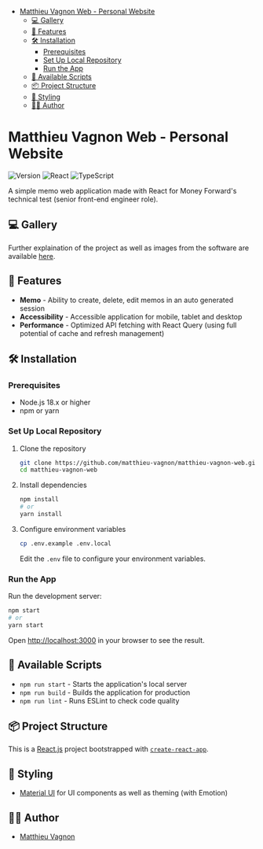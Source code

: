 - [Matthieu Vagnon Web - Personal Website](#matthieu-vagnon-web---personal-website)
  - [💻 Gallery](#-gallery)
  - [🚀 Features](#-features)
  - [🛠️ Installation](#️-installation)
    - [Prerequisites](#prerequisites)
    - [Set Up Local Repository](#set-up-local-repository)
    - [Run the App](#run-the-app)
  - [🔧 Available Scripts](#-available-scripts)
  - [📦 Project Structure](#-project-structure)
  - [🎨 Styling](#-styling)
  - [👨‍💻 Author](#-author)

# Matthieu Vagnon Web - Personal Website

![Version](https://img.shields.io/badge/version-0.0.0-blue)
![React](https://img.shields.io/badge/React-19.1.0-blue)
![TypeScript](https://img.shields.io/badge/TypeScript-5-blue)

A simple memo web application made with React for Money Forward's technical test (senior front-end engineer role).

## 💻 Gallery

Further explaination of the project as well as images from the software are available [here](https://www.mvagnon.dev/case-studies/money-forward-challenge).

## 🚀 Features

- **Memo** - Ability to create, delete, edit memos in an auto generated session
- **Accessibility** - Accessible application for mobile, tablet and desktop
- **Performance** - Optimized API fetching with React Query (using full potential of cache and refresh management)

## 🛠️ Installation

### Prerequisites

- Node.js 18.x or higher
- npm or yarn

### Set Up Local Repository

1. Clone the repository

   ```bash
   git clone https://github.com/matthieu-vagnon/matthieu-vagnon-web.git
   cd matthieu-vagnon-web
   ```

2. Install dependencies

   ```bash
   npm install
   # or
   yarn install
   ```

3. Configure environment variables
   ```bash
   cp .env.example .env.local
   ```
   Edit the `.env` file to configure your environment variables.

### Run the App

Run the development server:

```bash
npm start
# or
yarn start
```

Open [http://localhost:3000](http://localhost:3000) in your browser to see the result.

## 🔧 Available Scripts

- `npm run start` - Starts the application's local server
- `npm run build` - Builds the application for production
- `npm run lint` - Runs ESLint to check code quality

## 📦 Project Structure

This is a [React.js](https://react.dev) project bootstrapped with [`create-react-app`](https://create-react-app.dev).

## 🎨 Styling

- [Material UI](https://mui.com/material-ui/) for UI components as well as theming (with Emotion)

## 👨‍💻 Author

- [Matthieu Vagnon](https://mvagnon.dev)
